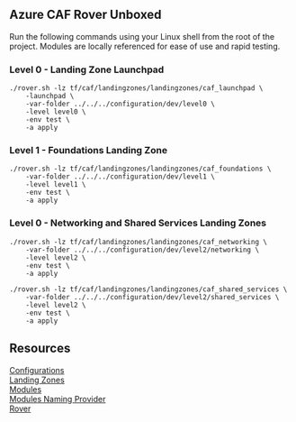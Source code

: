 ## Azure CAF Rover Unboxed
Run the following commands using your Linux shell from the root of the project. Modules are locally referenced for ease of use and rapid testing.

### Level 0 - Landing Zone Launchpad
```
./rover.sh -lz tf/caf/landingzones/landingzones/caf_launchpad \
    -launchpad \
    -var-folder ../../../configuration/dev/level0 \
    -level level0 \
    -env test \
    -a apply
```

### Level 1 - Foundations Landing Zone
```
./rover.sh -lz tf/caf/landingzones/landingzones/caf_foundations \
    -var-folder ../../../configuration/dev/level1 \
    -level level1 \
    -env test \
    -a apply
```

### Level 0 - Networking and Shared Services Landing Zones
```
./rover.sh -lz tf/caf/landingzones/landingzones/caf_networking \
    -var-folder ../../../configuration/dev/level2/networking \
    -level level2 \
    -env test \
    -a apply

./rover.sh -lz tf/caf/landingzones/landingzones/caf_shared_services \
    -var-folder ../../../configuration/dev/level2/shared_services \
    -level level2 \
    -env test \
    -a apply
```

## Resources
[Configurations](https://github.com/Azure/caf-terraform-landingzones-starter)   
[Landing Zones](https://github.com/Azure/caf-terraform-landingzones)   
[Modules](https://github.com/aztfmod/terraform-azurerm-caf)   
[Modules Naming Provider](https://github.com/aztfmod/terraform-provider-azurecaf)   
[Rover](https://github.com/aztfmod/rover)   
